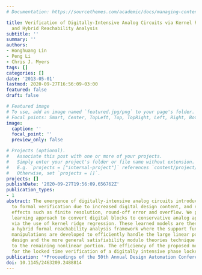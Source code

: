 ```yaml
---
# Documentation: https://sourcethemes.com/academic/docs/managing-content/

title: Verification of Digitally-Intensive Analog Circuits via Kernel Ridge Regression
  and Hybrid Reachability Analysis
subtitle: ''
summary: ''
authors:
- Honghuang Lin
- Peng Li
- Chris J. Myers
tags: []
categories: []
date: '2013-05-01'
lastmod: 2020-09-27T16:56:09-03:00
featured: false
draft: false

# Featured image
# To use, add an image named `featured.jpg/png` to your page's folder.
# Focal points: Smart, Center, TopLeft, Top, TopRight, Left, Right, BottomLeft, Bottom, BottomRight.
image:
  caption: ''
  focal_point: ''
  preview_only: false

# Projects (optional).
#   Associate this post with one or more of your projects.
#   Simply enter your project's folder or file name without extension.
#   E.g. `projects = ["internal-project"]` references `content/project/deep-learning/index.md`.
#   Otherwise, set `projects = []`.
projects: []
publishDate: '2020-09-27T19:56:09.656762Z'
publication_types:
- 1
abstract: The emergence of digitally-intensive analog circuits introduces new challenges
  to formal verification due to increased digital design content, and non-ideal digital
  effects such as finite resolution, round-off error and overflow. We propose a machine
  learning approach to convert digital blocks to conservative analog approximations
  via the use of kernel ridge regression. These learned models are then adopted in
  a hybrid formal reachability analysis framework where the support function based
  manipulations are developed to efficiently handle the large linear portion of the
  design and the more general satisfiability modulo theories technique is applied
  to the remaining nonlinear portion. The efficiency of the proposed method is demonstrated
  for the locked time verification of a digitally intensive phase locked loop.
publication: '*Proceedings of the 50th Annual Design Automation Conference*'
doi: 10.1145/2463209.2488814
---
```

